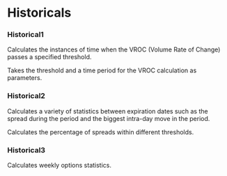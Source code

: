 # Historicals

### Historical1
Calculates the instances of time when the VROC (Volume Rate of Change) passes a specified threshold.

Takes the threshold and a time period for the VROC calculation as parameters.

### Historical2
Calculates a variety of statistics between expiration dates such as the spread during the period and the biggest intra-day move in the period.

Calculates the percentage of spreads within different thresholds.

### Historical3
Calculates weekly options statistics.
